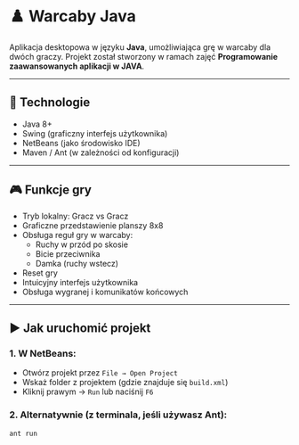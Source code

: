 # ♟️ Warcaby Java

Aplikacja desktopowa w języku **Java**, umożliwiająca grę w warcaby dla dwóch graczy. Projekt został stworzony w ramach zajęć **Programowanie zaawansowanych aplikacji w JAVA**.

---

## 🧰 Technologie

- Java 8+  
- Swing (graficzny interfejs użytkownika)  
- NetBeans (jako środowisko IDE)  
- Maven / Ant (w zależności od konfiguracji)

---

## 🎮 Funkcje gry

- Tryb lokalny: Gracz vs Gracz
- Graficzne przedstawienie planszy 8x8
- Obsługa reguł gry w warcaby:
  - Ruchy w przód po skosie
  - Bicie przeciwnika
  - Damka (ruchy wstecz)
- Reset gry
- Intuicyjny interfejs użytkownika
- Obsługa wygranej i komunikatów końcowych

---

## ▶️ Jak uruchomić projekt

### 1. W NetBeans:
- Otwórz projekt przez `File → Open Project`
- Wskaż folder z projektem (gdzie znajduje się `build.xml`)
- Kliknij prawym → `Run` lub naciśnij `F6`

### 2. Alternatywnie (z terminala, jeśli używasz Ant):
```bash
ant run
```

